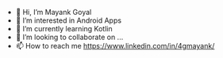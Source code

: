 - 👋 Hi, I’m Mayank Goyal
- 👀 I’m interested in Android Apps
- 🌱 I’m currently learning Kotlin
- 💞️ I’m looking to collaborate on ...
- 📫 How to reach me https://www.linkedin.com/in/4gmayank/

<!---
4gmayank/4gmayank is a ✨ special ✨ repository because its `README.md` (this file) appears on your GitHub profile.
You can click the Preview link to take a look at your changes.
--->
